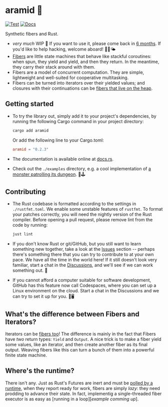 # aramid 🧵

[![Test](https://github.com/mira-merkell/aramid/actions/workflows/test.yml/badge.svg?branch=main)](https://github.com/mira-merkell/aramid/actions/workflows/test.yml)
[![Docs](https://github.com/mira-merkell/aramid/actions/workflows/docs.yml/badge.svg?branch=main)](https://github.com/mira-merkell/aramid/actions/workflows/docs.yml)

Synthetic fibers and Rust.

- _very much_ WIP 🚧 If you want to use it, please come back in [6
  months][milestone-presentable]. If you'd like to help hacking, welcome aboard!
  💨⛵🌤️
- [Fibers][wikipedia-fibers] are little state machines that behave like stackful
  coroutines: when spun, they yield and yield, and then they return. In the
  meantime, they carry their stack around with them.
- Fibers are a model of concurrent computation. They are simple, lightweight and
  well-suited for cooperative multitasking.
- Fibers can be turned into iterators over their yielded values; and closures
  with their continuations can be [fibers that live on the heap][api-heapjob].

## Getting started

- To try the library out, simply add it to your project's dependencies, by
  running the following Cargo command in your project directory:

  ```sh
  cargo add aramid
  ```

  Or add the following line to your Cargo.toml:

  ```toml
  aramid = "0.2.3"
  ```

- The documentation is available online at
  [docs.rs](https://docs.rs/aramid/latest/aramid/).
- Check out the `./examples` directory, e.g. a cool implementation of [a monster
  patrolling its dungeon][example-monster]. 👾🕹️

## Contributing

- The Rust codebase is formatted according to the settings in `./rustfmt.toml`.
  We enable some unstable features of `rustfmt`. To format your patches
  correctly, you will need the nightly version of the Rust compiler. Before
  opening a pull request, please remove lint from the code by running:

  ```sh
  just lint
  ```

- If you don't know Rust or git/GitHub, but you still want to learn something
  new together, take a look at the [Issues][github-issues] section -- perhaps
  there's something there that you can try to contribute to at your own pace. We
  have all the time in the world here! If it still doesn't look very familiar,
  start a chat in the [Discussions][github-discussions], and we'll see if we can
  work something out. 🦀
- If you cannot afford a computer suitable for software development, GitHub has
  this feature now call Codespaces, where you can set up a Linux environment on
  the cloud. Start a chat in the Discussions and we can try to set it up for
  you. 🔌🖥️

## What's the difference between Fibers and Iterators?

Iterators can be [fibers too][api-trait-fiberiterator]! The difference is mainly
in the fact that Fibers have _two_ return types: `Yield` and `Output`. A nice
trick is to make a fiber yield some values, like an iterator, and then create
another fiber as its final output. Weaving fibers like this can turn a bunch of
them into a powerful finite state machine.

## Where's the runtime?

There isn't any. Just as Rust's Futures are inert and must be [polled by a
runtime][future-poll], when they report ready for work, fibers are simply
_lazy_: they need prodding to advance their state. In fact, implementig a
single-threaded fiber executor is as easy as [running in a
loop][*example comming up*].

[wikipedia-fibers]: https://en.wikipedia.org/wiki/Fiber_(computer_science)
[milestone-presentable]: https://github.com/mira-merkell/aramid/milestone/1
[api-heapjob]: https://docs.rs/aramid/latest/aramid/struct.HeapJob.html
[example-monster]: ./examples/monster.rs
[github-issues]: https://github.com/mira-merkell/aramid/issues
[github-discussions]: https://github.com/mira-merkell/aramid/discussions
[api-trait-fiberiterator]:
  https://docs.rs/aramid/latest/aramid/iterators/trait.FiberIterator.html
[future-poll]:
  https://doc.rust-lang.org/std/future/trait.Future.html#the-poll-method

